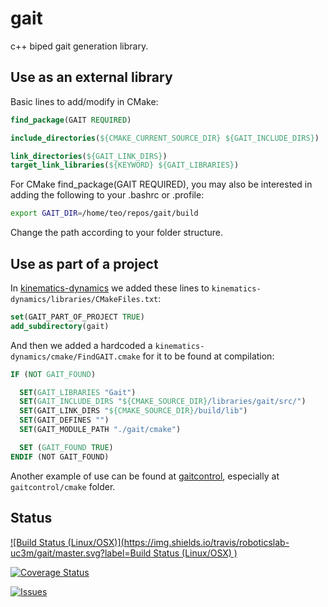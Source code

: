# gait
c++ biped gait generation library.

## Use as an external library

Basic lines to add/modify in CMake:

```cmake
find_package(GAIT REQUIRED)

include_directories(${CMAKE_CURRENT_SOURCE_DIR} ${GAIT_INCLUDE_DIRS})

link_directories(${GAIT_LINK_DIRS})
target_link_libraries(${KEYWORD} ${GAIT_LIBRARIES})
```

For CMake find_package(GAIT REQUIRED), you may also be interested in adding the following to your .bashrc or .profile:

```bash
export GAIT_DIR=/home/teo/repos/gait/build
```

Change the path according to your folder structure.

## Use as part of a project

In [kinematics-dynamics](https://github.com/roboticslab-uc3m/kinematics-dynamics) we added these lines to `kinematics-dynamics/libraries/CMakeFiles.txt`:

```cmake
set(GAIT_PART_OF_PROJECT TRUE)
add_subdirectory(gait)
```

And then we added a hardcoded a `kinematics-dynamics/cmake/FindGAIT.cmake` for it to be found at compilation:

```cmake
IF (NOT GAIT_FOUND)

  SET(GAIT_LIBRARIES "Gait")
  SET(GAIT_INCLUDE_DIRS "${CMAKE_SOURCE_DIR}/libraries/gait/src/")
  SET(GAIT_LINK_DIRS "${CMAKE_SOURCE_DIR}/build/lib")
  SET(GAIT_DEFINES "")
  SET(GAIT_MODULE_PATH "./gait/cmake")

  SET (GAIT_FOUND TRUE)
ENDIF (NOT GAIT_FOUND)
```

Another example of use can be found at [gaitcontrol](https://github.com/roboticslab-uc3m/gaitcontrol), especially at `gaitcontrol/cmake` folder.

## Status

[![Build Status (Linux/OSX)](https://img.shields.io/travis/roboticslab-uc3m/gait/master.svg?label=Build Status (Linux/OSX) )](https://travis-ci.org/roboticslab-uc3m/gait)

[![Coverage Status](https://coveralls.io/repos/roboticslab-uc3m/gait/badge.svg)](https://coveralls.io/r/roboticslab-uc3m/gait)

[![Issues](https://img.shields.io/github/issues/roboticslab-uc3m/gait.svg?label=Issues)](https://github.com/roboticslab-uc3m/gait/issues)

